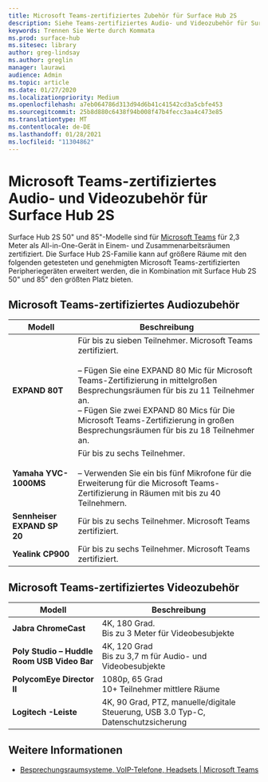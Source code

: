 ```yaml
---
title: Microsoft Teams-zertifiziertes Zubehör für Surface Hub 2S
description: Siehe Teams-zertifiziertes Audio- und Videozubehör für Surface Hub 2S 50-Zoll- und 85-Zoll-Modelle.
keywords: Trennen Sie Werte durch Kommata
ms.prod: surface-hub
ms.sitesec: library
author: greg-lindsay
ms.author: greglin
manager: laurawi
audience: Admin
ms.topic: article
ms.date: 01/27/2020
ms.localizationpriority: Medium
ms.openlocfilehash: a7eb064786d313d94d6b41c41542cd3a5cbfe453
ms.sourcegitcommit: 25b8d880c6438f94b008f47b4fecc3aa4c473e85
ms.translationtype: MT
ms.contentlocale: de-DE
ms.lasthandoff: 01/28/2021
ms.locfileid: "11304862"
---
```

# Microsoft Teams-zertifiziertes Audio- und Videozubehör für Surface Hub 2S

Surface Hub 2S 50" und 85"-Modelle sind für [Microsoft Teams](https://www.microsoft.com/microsoft-teams/across-devices/devices/product?deviceid=31) für 2,3 Meter als All-in-One-Gerät in Einem- und Zusammenarbeitsräumen zertifiziert. Die Surface Hub 2S-Familie kann auf größere Räume mit den folgenden getesteten und genehmigten Microsoft Teams-zertifizierten Peripheriegeräten erweitert werden, die in Kombination mit Surface Hub 2S 50" und 85" den größten Platz bieten.

## Microsoft Teams-zertifiziertes Audiozubehör 

| Modell                                | Beschreibung                                                                                                                                                                                                                                                                                              |
| ------------------------------------ | -------------------------------------------------------------------------------------------------------------------------------------------------------------------------------------------------------------------------------------------------------------------------------------------------------- |
| **EXPAND 80T**<br>         | Für bis zu sieben Teilnehmer. Microsoft Teams zertifiziert.<br><br>– Fügen Sie eine EXPAND 80 Mic für Microsoft Teams-Zertifizierung in mittelgroßen Besprechungsräumen für bis zu 11 Teilnehmer an.<br>– Fügen Sie zwei EXPAND 80 Mics für Die Microsoft Teams-Zertifizierung in großen Besprechungsräumen für bis zu 18 Teilnehmer an. |
| **Yamaha YVC-1000MS**<br>        | Für bis zu sechs Teilnehmer.<br><br>– Verwenden Sie ein bis fünf Mikrofone für die Erweiterung für die Microsoft Teams-Zertifizierung in Räumen mit bis zu 40 Teilnehmern.                                                                                                                                                               |
| **Sennheiser EXPAND SP 20**<br> | Für bis zu sechs Teilnehmer. Microsoft Teams zertifiziert.                                                                                                                                                                                                                                                   |
| **Yealink CP900**<br>           | Für bis zu sechs Teilnehmer. Microsoft Teams zertifiziert.                                                                                                                                                                                                                                                   |

 
## Microsoft Teams-zertifiziertes Videozubehör

| Modell                                       | Beschreibung                                                                    |
| ------------------------------------------- | ------------------------------------------------------------------------------ |
| **Jabra ChromeCast**<br>                  | 4K, 180 Grad.<br>Bis zu 3 Meter für Videobesubjekte                          |
| **Poly Studio – Huddle Room USB Video Bar** | 4K, 120 Grad<br>Bis zu 3,7 m für Audio- und Videobesubjekte                 |
| **PolycomEye Director II**<br>    | 1080p, 65 Grad<br>10+ Teilnehmer mittlere Räume                             |
| **Logitech -Leiste**                      | 4K, 90 Grad, PTZ, manuelle/digitale Steuerung, USB 3.0 Typ-C, Datenschutzsicherung |

## Weitere Informationen

- [Besprechungsraumsysteme, VoIP-Telefone, Headsets | Microsoft Teams](https://www.microsoft.com/microsoft-teams/across-devices/)